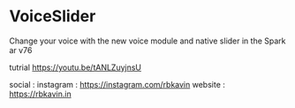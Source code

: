 # VoiceSlider
Change your voice with the new voice module and native slider in the Spark ar v76

tutrial
https://youtu.be/tANLZuyjnsU

social :
instagram : https://instagram.com/rbkavin
website : https://rbkavin.in
